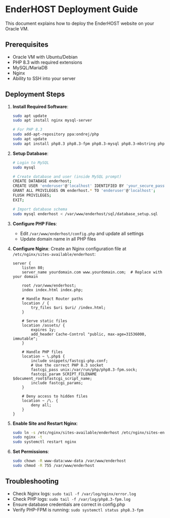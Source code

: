 
# EnderHOST Deployment Guide

This document explains how to deploy the EnderHOST website on your Oracle VM.

## Prerequisites

- Oracle VM with Ubuntu/Debian
- PHP 8.3 with required extensions
- MySQL/MariaDB
- Nginx
- Ability to SSH into your server

## Deployment Steps

1. **Install Required Software**:
   ```bash
   sudo apt update
   sudo apt install nginx mysql-server
   
   # For PHP 8.3
   sudo add-apt-repository ppa:ondrej/php
   sudo apt update
   sudo apt install php8.3 php8.3-fpm php8.3-mysql php8.3-mbstring php8.3-xml php8.3-curl
   ```

2. **Setup Database**:
   ```bash
   # Login to MySQL
   sudo mysql
   
   # Create database and user (inside MySQL prompt)
   CREATE DATABASE enderhost;
   CREATE USER 'enderuser'@'localhost' IDENTIFIED BY 'your_secure_password';
   GRANT ALL PRIVILEGES ON enderhost.* TO 'enderuser'@'localhost';
   FLUSH PRIVILEGES;
   EXIT;
   
   # Import database schema
   sudo mysql enderhost < /var/www/enderhost/sql/database_setup.sql
   ```

3. **Configure PHP Files**:
   - Edit `/var/www/enderhost/config.php` and update all settings
   - Update domain name in all PHP files

4. **Configure Nginx**:
   Create an Nginx configuration file at `/etc/nginx/sites-available/enderhost`:
   ```nginx
   server {
       listen 80;
       server_name yourdomain.com www.yourdomain.com;  # Replace with your domain
   
       root /var/www/enderhost;
       index index.html index.php;
   
       # Handle React Router paths
       location / {
           try_files $uri $uri/ /index.html;
       }
   
       # Serve static files
       location /assets/ {
           expires 1y;
           add_header Cache-Control "public, max-age=31536000, immutable";
       }
   
       # Handle PHP files
       location ~ \.php$ {
           include snippets/fastcgi-php.conf;
           # Use the correct PHP 8.3 socket
           fastcgi_pass unix:/var/run/php/php8.3-fpm.sock;
           fastcgi_param SCRIPT_FILENAME $document_root$fastcgi_script_name;
           include fastcgi_params;
       }
   
       # Deny access to hidden files
       location ~ /\. {
           deny all;
       }
   }
   ```

5. **Enable Site and Restart Nginx**:
   ```bash
   sudo ln -s /etc/nginx/sites-available/enderhost /etc/nginx/sites-enabled/
   sudo nginx -t
   sudo systemctl restart nginx
   ```

6. **Set Permissions**:
   ```bash
   sudo chown -R www-data:www-data /var/www/enderhost
   sudo chmod -R 755 /var/www/enderhost
   ```

## Troubleshooting

- Check Nginx logs: `sudo tail -f /var/log/nginx/error.log`
- Check PHP logs: `sudo tail -f /var/log/php8.3-fpm.log`
- Ensure database credentials are correct in config.php
- Verify PHP-FPM is running: `sudo systemctl status php8.3-fpm`
